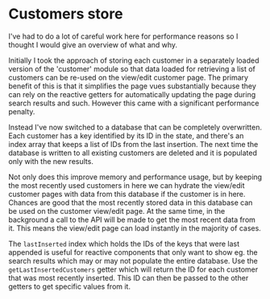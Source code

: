 # Customers store

I've had to do a lot of careful work here for performance reasons so I thought I would give an overview of what and why.

Initially I took the approach of storing each customer in a separately loaded version of the 'customer' module
so that data loaded for retrieving a list of customers can be re-used on the view/edit customer page.
The primary benefit of this is that it simplifies the page vues substantially because they can rely on the reactive
getters for automatically updating the page during search results and such. However this came with a significant
performance penalty.

Instead I've now switched to a database that can be completely overwritten. Each customer has a key identified by its
ID in the state, and there's an index array that keeps a list of IDs from the last insertion. The next time the database
is written to all existing customers are deleted and it is populated only with the new results.

Not only does this improve memory and performance usage, but by keeping the most recently used customers in here we
can hydrate the view/edit customer pages with data from this database if the customer is in here. Chances are good that
the most recently stored data in this database can be used on the customer view/edit page. At the same time, in the
background a call to the API will be made to get the most recent data from it. This means the view/edit page can load
instantly in the majority of cases.

The `lastInserted` index which holds the IDs of the keys that were last appended is useful for reactive components
that only want to show eg. the search results which may or may not populate the entire database. Use the
`getLastInsertedCustomers` getter which will return the ID for each customer that was most recently inserted. This ID
can then be passed to the other getters to get specific values from it.
